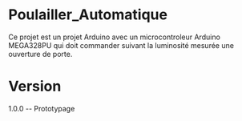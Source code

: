 # Poulailler_Automatique

Ce projet est un projet Arduino avec un microcontroleur Arduino MEGA328PU qui doit commander suivant la luminosité mesurée une ouverture de porte.

# Version
1.0.0 -- Prototypage
